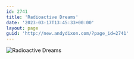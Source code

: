 ```yaml
---
id: 2741
title: 'Radioactive Dreams'
date: '2023-03-17T13:45:33+00:00'
layout: page
guid: 'http://new.andydixon.com/?page_id=2741'
---
```


![Radioactive Dreams](https://i0.wp.com/assets.g8x2.ldn.idrivee2-23.com/posters/Radioactive%20Dreams%2001.jpg?w=1200&ssl=1 "Radioactive Dreams")